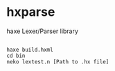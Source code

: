 hxparse
=======

haxe Lexer/Parser library

```

haxe build.hxml
cd bin
neko lextest.n [Path to .hx file]

```